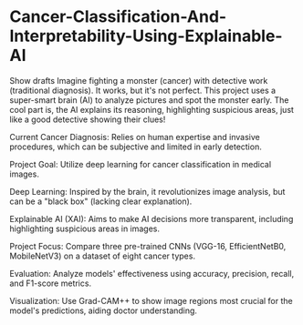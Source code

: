 # Cancer-Classification-And-Interpretability-Using-Explainable-AI
Show drafts    Imagine fighting a monster (cancer) with detective work (traditional diagnosis). It works, but it's not perfect. This project uses a super-smart brain (AI) to analyze pictures and spot the monster early. The cool part is, the AI explains its reasoning, highlighting suspicious areas, just like a good detective showing their clues! 

Current Cancer Diagnosis: Relies on human expertise and invasive procedures, which can be subjective and limited in early detection.

Project Goal: Utilize deep learning for cancer classification in medical images.

Deep Learning: Inspired by the brain, it revolutionizes image analysis, but can be a "black box" (lacking clear explanation).

Explainable AI (XAI): Aims to make AI decisions more transparent, including highlighting suspicious areas in images.

Project Focus: Compare three pre-trained CNNs (VGG-16, EfficientNetB0, MobileNetV3) on a dataset of eight cancer types.

Evaluation: Analyze models' effectiveness using accuracy, precision, recall, and F1-score metrics.

Visualization: Use Grad-CAM++ to show image regions most crucial for the model's predictions, aiding doctor understanding.
